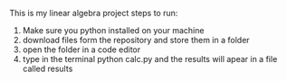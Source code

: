 This is my linear algebra project 
steps to run:
1. Make sure you python installed on your machine
2. download files form the repository and store them in a folder
3. open the folder in a code editor 
4. type in the terminal python calc.py and the results will apear in a file called results
